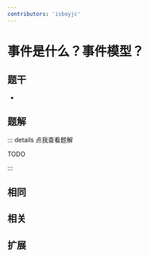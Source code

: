 ```yaml
---
contributors: 'isboyjc'
---
```


# 事件是什么？事件模型？


## 题干

- 



## 题解

::: details 点我查看题解

  TODO

:::



## 相同


## 相关


## 扩展

